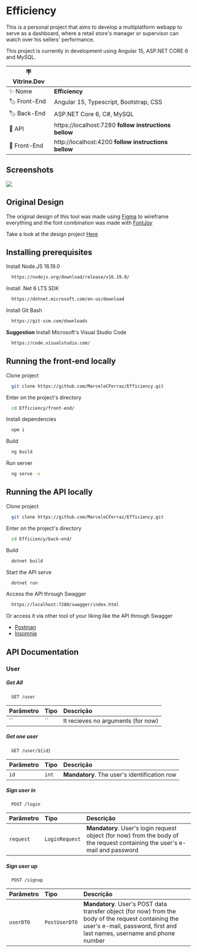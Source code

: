 # Efficiency

This is a personal project that aims to develop a multiplatform webapp to serve as a dashboard, where a retail store's manager or supervisor can watch over his sellers' performance.

This project is currently in development using Angular 15, ASP.NET CORE 6 and MySQL.

| :placard: Vitrine.Dev |     |
| -------------  | --- |
| :sparkles: Nome        | **Efficiency**
| :label: Front-End | Angular 15, Typescript, Bootstrap, CSS
| :label: Back-End | ASP.NET Core 6, C#, MySQL
| :rocket: API         | https://localhost:7280 **follow instructions bellow**
| :rocket: Front-End         | http://localhost:4200 **follow instructions bellow**

<!-- Inserir imagem com a #vitrinedev ao final do link -->
## Screenshots
![](https://i.imgur.com/Bz9CX86.png#vitrinedev)


## Original Design

The original design of this tool was made using [Figma](https://www.figma.com/) to wireframe everything and the font combination was made with [FontJoy](https://fontjoy.com/)

Take a look at the design project [Here](https://www.figma.com/file/eJeiDWUWPk2pyjQLgjrANP/Efficiency?t=49xESy1iYdPTynAV-0)


## Installing prerequisites

Install Node.JS 16.19.0

```bash
  https://nodejs.org/download/release/v16.19.0/
```

Install .Net 6 LTS SDK

```bash
  https://dotnet.microsoft.com/en-us/download
```

Install Git Bash

```bash
  https://git-scm.com/downloads
```

**Suggestion** Install Microsoft's Visual Studio Code

```bash
  https://code.visualstudio.com/
```

## Running the front-end locally

Clone project

```bash
  git clone https://github.com/MarceloCFerraz/Efficiency.git
```

Enter on the project's directory

```bash
  cd Efficiency/front-end/
```

Install dependencies

```bash
  npm i
```

Build

```bash
  ng build
```

Run server

```bash
  ng serve -o
```

## Running the API locally

Clone project

```bash
  git clone https://github.com/MarceloCFerraz/Efficiency.git
```

Enter on the project's directory

```bash
  cd Efficiency/back-end/
```

Build

```bash
  dotnet build
```

Start the API serve

```bash
  dotnet run
```

Access the API through Swagger

```bash
  https://localhost:7280/swagger/index.html
```

Or access it via other tool of your liking like the API through Swagger

- [Postman](https://www.postman.com/downloads/)
- [Insomnia](https://insomnia.rest/download)


## API Documentation

### User
##### Get All

```http
  GET /user
```

| Parâmetro   | Tipo       | Descrição                           |
| :---------- | :--------- | :---------------------------------- |
| `` | `` | It recieves no arguments (for now) |

##### Get one user

```http
  GET /user/${id}
```

| Parâmetro   | Tipo       | Descrição                                   |
| :---------- | :--------- | :------------------------------------------ |
| `id`      | `int` | **Mandatory**. The user's identification row |

##### Sign user in

```http
  POST /login
```

| Parâmetro   | Tipo       | Descrição                                   |
| :---------- | :--------- | :------------------------------------------ |
| `request`      | `LoginRequest` | **Mandatory**. User's login request object (for now) from the body of the request containing the user's e-mail and password |

##### Sign user up

```http
  POST /signup
```

| Parâmetro   | Tipo       | Descrição                                   |
| :---------- | :--------- | :------------------------------------------ |
| `userDTO`      | `PostUserDTO` | **Mandatory**. User's POST data transfer object (for now) from the body of the request containing the user's e-mail, password, first and last names, username and phone number |
